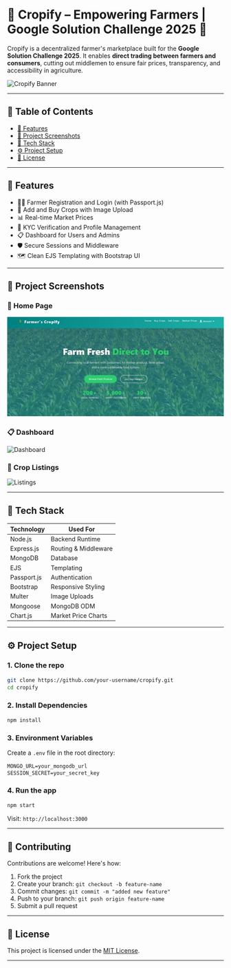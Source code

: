 # 🌱 Cropify – Empowering Farmers | Google Solution Challenge 2025 🚀

Cropify is a decentralized farmer's marketplace built for the **Google Solution Challenge 2025**. It enables **direct trading between farmers and consumers**, cutting out middlemen to ensure fair prices, transparency, and accessibility in agriculture.

![Cropify Banner](public/images/readme-banner.png)

---

## 📌 Table of Contents

- [🌟 Features](#-features)
- [📸 Project Screenshots](#-project-screenshots)
- [🚀 Tech Stack](#-tech-stack)
- [⚙️ Project Setup](#️-project-setup)
- [📄 License](#-license)

---

## 🌟 Features

- 👨‍🌾 Farmer Registration and Login (with Passport.js)
- 🌾 Add and Buy Crops with Image Upload
- 📊 Real-time Market Prices
- 📍 KYC Verification and Profile Management
- 📋 Dashboard for Users and Admins
- 🛡️ Secure Sessions and Middleware
- 🗺️ Clean EJS Templating with Bootstrap UI

---

## 📸 Project Screenshots

### 🏡 Home Page  
![Home](public/images/readme-home.png)

### 📋 Dashboard  
![Dashboard](public/images/readme-dashboard.png)

### 🌾 Crop Listings  
![Listings](public/images/readme-crops.png)

---

## 🚀 Tech Stack

| Technology      | Used For                        |
|------------------|----------------------------------|
| Node.js          | Backend Runtime                 |
| Express.js       | Routing & Middleware            |
| MongoDB          | Database                        |
| EJS              | Templating                      |
| Passport.js      | Authentication                  |
| Bootstrap        | Responsive Styling              |
| Multer           | Image Uploads                   |
| Mongoose         | MongoDB ODM                     |
| Chart.js         | Market Price Charts             |

---

## ⚙️️ Project Setup

### 1. Clone the repo

```bash
git clone https://github.com/your-username/cropify.git
cd cropify
```

### 2. Install Dependencies

```bash
npm install
```

### 3. Environment Variables

Create a `.env` file in the root directory:

```
MONGO_URL=your_mongodb_url
SESSION_SECRET=your_secret_key
```

### 4. Run the app

```bash
npm start
```

Visit: `http://localhost:3000`


---

## 🤝 Contributing

Contributions are welcome! Here's how:

1. Fork the project
2. Create your branch: `git checkout -b feature-name`
3. Commit changes: `git commit -m "added new feature"`
4. Push to your branch: `git push origin feature-name`
5. Submit a pull request

---

## 📄 License

This project is licensed under the [MIT License](LICENSE).

---

